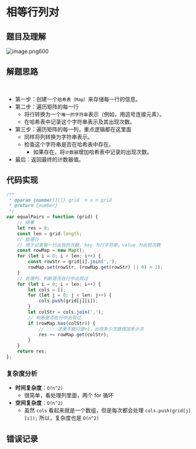 
# 相等行列对

## 题目及理解

![image.png600](https://832-1310531898.cos.ap-beijing.myqcloud.com/202407260948859.png?imageSlim)

## 解题思路
 
- 第一步：创建一个`哈希表（Map）`来存储每一行的信息。 
- 第二步：遍历矩阵的每一行
	- 将行转换为一个`唯一的字符串`表示（例如，用逗号连接元素）。
	- 在哈希表中记录这个字符串表示及其出现次数。 
- 第三步：遍历矩阵的每一列，重点逻辑都在这里面
	- 同样将列转换为字符串表示。
	- 检查这个字符串是否在哈希表中存在。
		- 如果存在，将`计数器`增加哈希表中记录的出现次数。 
- 最后：返回最终的计数器值。

## 代码实现

```javascript
/**  
 * @param {number[][]} grid  n x n grid  
 * @return {number}  
 */  
var equalPairs = function (grid) {  
    // 结果  
    let res = 0;  
    const len = grid.length;  
    // 处理行  
    // 用于记录每一行出现的次数, key 为行字符串，value 为出现次数  
    const rowMap = new Map();  
    for (let i = 0; i < len; i++) {  
        const rowStr = grid[i].join(',');  
        rowMap.set(rowStr, (rowMap.get(rowStr) || 0) + 1);  
    }  
    // 处理列，判断是否在行中出现过  
    for (let i = 0; i < len; i++) {  
        let cols = [];  
        for (let j = 0; j < len; j++) {  
            cols.push(grid[j][i]);  
        }  
        let colStr = cols.join(',');  
        // 判断是否在行中出现过  
        if (rowMap.has(colStr)) {  
            // ::::这里不能只是+1，出现多少次就得加多少次  
            res += rowMap.get(colStr);  
        }  
    }  
    return res;  
};
```

### 复杂度分析

- **时间复杂度**：`O(n^2)`
	- 很简单，看处理列里面，两个 for 循环
- **空间复杂度**：`O(n^2)`
	- 虽然 `cols` 看起来就是一个数组，但是每次都会处理  `cols.push(grid[j][i]);` 所以，复杂度也是 `O(n^2)`

## 错误记录
